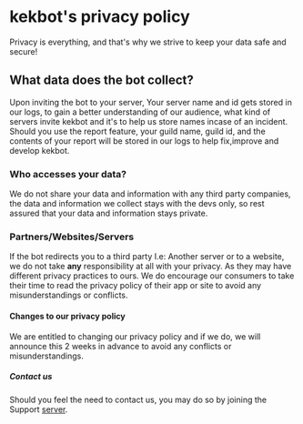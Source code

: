 # kekbot's privacy policy
Privacy is everything, and that's why we strive to keep your data safe and secure! 

## What data does the bot collect?
Upon inviting the bot to your server, Your server name and id gets stored in our logs, to gain a better understanding of our audience, what kind of servers invite kekbot and it's to help us store names incase of an incident. Should you use the report feature, your guild name, guild id, and the contents of your report will be stored in our logs to help fix,improve and develop kekbot.

### Who accesses your data?
We do not share your data and information with any third party companies, the data and information we collect stays with the devs only, so rest assured that your data and information stays private.

### Partners/Websites/Servers
If the bot redirects you to a third party I.e: Another server or to a website, we do not take **any** responsibility at all with your privacy. As they may have different privacy practices to ours. We do encourage our consumers to take their time to read the privacy policy of their app or site to avoid any misunderstandings or conflicts.

#### Changes to our privacy policy
We are entitled to changing our privacy policy and if we do, we will announce this 2 weeks in advance to avoid any conflicts or misunderstandings. 

##### Contact us
Should you feel the need to contact us, you may do so by joining the Support [server](https://dsc.gg/mathusan).